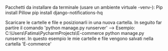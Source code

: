 Pacchetti da installare da terminale (usare un ambiente virtuale -venv-):
  Pip install Pillow
  pip install django-notifications-hq 

Scaricare le cartelle e file e posizionarli in una nuova cartella. In seguito far partire il comando 'python manage.py runserver' --> Esempio: C:\Users\Fatima\PycharmProjects\E-commerce python manage.py runserver. In questo esempio le mie cartelle e file vengono salvati nella cartella 'E-commerce'
